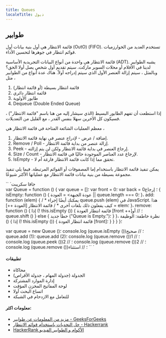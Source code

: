 ```yaml
---
title: Queues
localeTitle: ذيول
---
```

## طوابير

قائمة الانتظار هي أول بنية بيانات أول (OutO) (FIFO). تستخدم العديد من الخوارزميات قوائم انتظار في جوهرها لتحسين الأداء.

قائمة الانتظار هي واحدة من أنواع البيانات التجريدية الأساسية (ADT). يشبه الطوابير لدينا في الأفلام أو محلات السوبر ماركت. سيتم تقديم أول شخص يصل أولا الحق؟ وبالمثل ، سيتم إزالة العنصر الأول الذي سيتم إدراجه أولاً. هناك عدة أنواع من الطوابير مثل ،

1.  قائمة انتظار بسيطة (أو قائمة انتظار)
2.  قائمة انتظار دائري
3.  طابور الأولوية
4.  Dequeue (Double Ended Queue)

إذا استطعت أن تفهم الطابور البسيط (الذي سيشار إليه من هنا باسم "قائمة الانتظار") ، فسيكون كل الآخرين سهلا بنفس القدر ، مع القليل من التعديلات.

معظم العمليات الشائعة المتاحة في قائمة الانتظار هي ،

1.  إضافة / عرض - لإدراج عنصر في نهاية قائمة الانتظار.
2.  Remove / Poll - إزالة عنصر من بداية قائمة الانتظار.
3.  Peek - إرجاع العنصر في بداية قائمة الانتظار ولكن لن يتم إزالته.
4.  Size / Count - لإرجاع عدد العناصر الموجودة حاليًا في قائمة الانتظار.
5.  IsEmpty - تحقق مما إذا كانت قائمة الانتظار فارغة أم لا.

يمكن تنفيذ قائمة الانتظار باستخدام إما المصفوفات أو القوائم المرتبطة. فيما يلي تنفيذ مجموعة بسيطة من بنية بيانات قائمة الانتظار مع عملياتها الأكثر شيوعًا.

\`\` \`جافا سكريبت  
var Queue = function () { var queue = \[\]؛ var front = 0؛ var back = 0؛ إرجاع { isEmpty: function () { عودة الجبهة> = العودة || queue.length === 0؛ }، add: function (elem) { / \* يمكنك أيضًا إجراء queue.push (elem) في JavaScript. هذا كيف يفعلون ذلك بلغات أخرى \* / قائمة الانتظار \[العودة ++\] = elem؛ }، remove: function () { إذا (! this.isEmpty ()) { قائمة انتظار العودة \[front ++\]؛ // أو queue.shift () } else { خطأ جديد ("Queue is Empty.")؛ } }، نظرة خاطفة: الوظيفة () { إذا (! this.isEmpty ()) { قائمة انتظار العودة \[front\]؛ } } } }؛

var queue = new Queue ()؛ console.log (queue.isEmpty ())؛ // صحيح queue.add (1)؛ queue.add (2)؛ console.log (queue.remove ())؛ // 1 console.log (queue.peek ())؛ // 2 console.log (queue.remove ())؛ // 2 console.log (queue.remove ())؛ // استثناء \`\` \`

#### تطبيقات

*   محاكاة
*   الجدولة (جدولة المهام ، جدولة الأقراص)
*   إدارة الموارد المشتركة
*   لوحة المفاتيح المخزن المؤقت
*   اتساع البحث أولا
*   للتعامل مع الازدحام في الشبكة

#### معلومات اكثر:

*   [مزيد من المعلومات عن طوابير - GeeksForGeeks](http://www.geeksforgeeks.org/queue-data-structure/)
*   [حل التحديات باستخدام قوائم الانتظار - Hackerrank](https://www.hackerrank.com/domains/data-structures/queues)
*   [HackerRank الأكوام و الطوابير الفيديو](https://www.youtube.com/watch?v=wjI1WNcIntg)